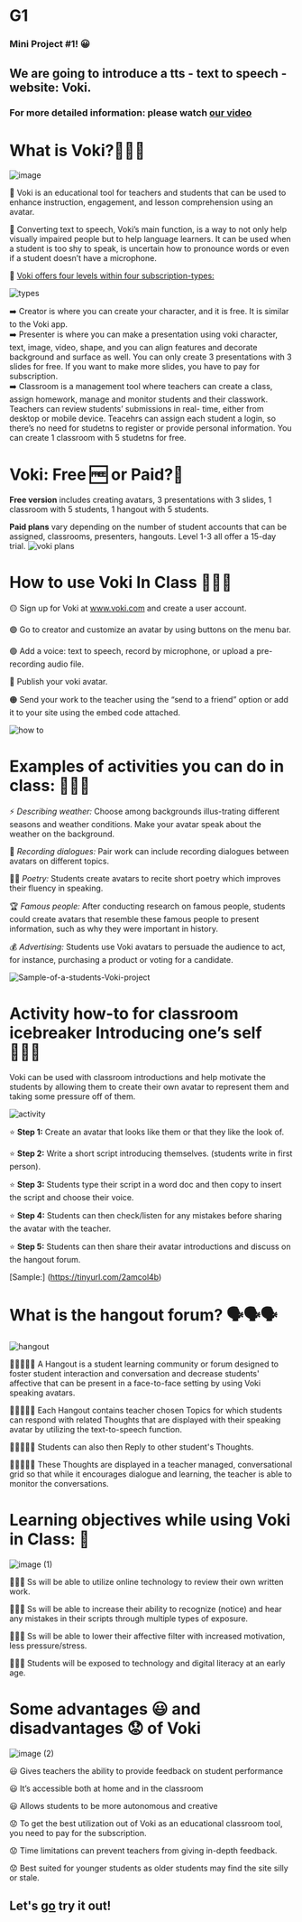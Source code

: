 # G1
### Mini Project #1! 😀
## We are going to introduce a tts - text to speech - website: **Voki.**

### For more detailed information: please watch [our video](https://www.canva.com/design/DAGAnfpCLHo/30CO9y3mPv4UtuCwHMAlTw/edit?utm_content=DAGAnfpCLHo&utm_campaign=designshare&utm_medium=link2&utm_source=sharebutton)

# What is Voki?🤔🤔🤔
![image](https://github.com/MsMc24/G1/assets/161448192/08d19550-176e-48dd-812d-2e35857ada1d)

📝 Voki is an educational tool for teachers and students that can be used to enhance instruction, engagement, and lesson comprehension using an avatar.

📝 Converting text to speech, Voki’s main function, is a way to not only help visually impaired people but to help language learners. It can be used when a student is too shy to speak, is uncertain how to pronounce words or even if a student doesn’t have a microphone. 

📝 <ins> Voki offers four levels within four subscription-types: </ins>

![types](https://github.com/MsMc24/G1/assets/161448192/28c1ff76-d356-4f5e-bf89-d5561eb4f2ce)

➡️ Creator is where you can create your character, and it is free. It is similar to the Voki app.<br />
➡️ Presenter is where you can make a presentation using voki character, text, image, video, shape,
and you can align features and decorate background and surface as well. You can only create 3
presentations with 3 slides for free. If you want to make more slides, you have to pay for
subscription. <br />
➡️ Classroom is a management tool where teachers can create a class, assign homework, manage
and monitor students and their classwork. Teachers can review students’ submissions in real-
time, either from desktop or mobile device. Teacehrs can assign each student a login, so
there’s no need for studetns to register or provide personal information. You can create 1
classroom with 5 studetns for free.

# Voki: Free 🆓 or Paid?🤑
**Free version** includes creating avatars, 3 presentations with 3 slides, 1 classroom with 5 students, 1 hangout with 5 students.

**Paid plans** vary depending on the number of student accounts that can be assigned, classrooms, presenters, hangouts. Level 1-3 all offer a 15-day trial.
![voki plans](https://github.com/MsMc24/G1/assets/161448192/cbf180fb-1602-4f0e-bab4-7e5061314c6d)

# How to use Voki In Class 📝📝📝

🟡 Sign up for Voki at www.voki.com and create a user account.

🟣 Go to creator and customize an avatar by using buttons on the menu bar.

🟢 Add a voice: text to speech, record by microphone, or upload a pre-recording audio file.

🔴 Publish your voki avatar.

🟠 Send your work to the teacher using the “send to a friend” option or add it to your site using the embed code attached.

![how to](https://github.com/MsMc24/G1/assets/161448192/b1b9df64-a7c8-4a8b-982e-6911916ce359)

# Examples of activities you can do in class: 👩🏼‍🏫
⚡️ _Describing weather:_ Choose among backgrounds illus-trating different seasons and weather conditions. Make your avatar speak about the weather on the background.

🎤 _Recording dialogues:_ Pair work can include recording dialogues between avatars on different topics.

🕴🏽 _Poetry:_ Students create avatars to recite short poetry which improves their fluency in speaking.

🏆 _Famous people:_ After conducting research on famous people, students could create avatars that resemble these famous people to present information, such as why they were important in history.

💰 _Advertising:_ Students use Voki avatars to persuade the audience to act, for instance, purchasing a product or voting for a candidate. 

![Sample-of-a-students-Voki-project](https://github.com/MsMc24/G1/assets/161448192/cd9cc521-b01a-449e-aa80-372dc265421d)

# **Activity how-to for classroom** icebreaker Introducing one’s self 🙋🏽‍♀️
Voki can be used with classroom introductions and help motivate the students by allowing them to create their own avatar to represent them and taking some pressure off of them.

![activity](https://github.com/MsMc24/G1/assets/161448192/f6b582d5-6ddf-4b05-83b2-feb682a74104)

⭐️ **Step 1:** Create an avatar that looks like them or that they like the look of.

⭐️ **Step 2:** Write a short script introducing themselves. (students write in first person).

⭐️ **Step 3:** Students type their script in a word doc and then copy to insert the script and choose their voice.

⭐️ **Step 4:** Students can then check/listen for any mistakes before sharing the avatar with the teacher.

⭐️ **Step 5:** Students can then share their avatar introductions and discuss on the hangout forum.

[Sample:] (https://tinyurl.com/2amcol4b) 

# What is the hangout forum? 🗣️🗣️🗣️

![hangout](https://github.com/MsMc24/G1/assets/161448192/7de0e051-d48e-4028-afae-10c66df3fce6)

👩🏼‍🤝‍👨🏻 A Hangout is a student learning community or forum designed to foster student interaction and conversation and  decrease students' affective that can be present in a face-to-face setting by using Voki speaking avatars. 

👩🏼‍🤝‍👨🏻 Each Hangout contains teacher chosen Topics for which students can respond with related Thoughts that are displayed with their speaking avatar by utilizing the text-to-speech function.

👩🏼‍🤝‍👨🏻 Students can also then Reply to other student's Thoughts.

👩🏼‍🤝‍👨🏻 These Thoughts are displayed in a teacher managed, conversational grid so that while it encourages dialogue and learning, the teacher is able to monitor the conversations.

# Learning objectives while using Voki in Class: 🏫

![image (1)](https://github.com/MsMc24/G1/assets/161448192/58b68b87-bfb3-466f-b6a2-dce78c1c779f)

👨🏻‍🎓 Ss will be able to utilize online technology to review their own  written work.
 
👨🏻‍🎓 Ss will be able to increase their ability to recognize (notice) and hear any mistakes in their scripts through multiple types of exposure.

👨🏻‍🎓 Ss will be able to lower their affective filter with increased motivation, less pressure/stress.

👨🏻‍🎓 Students will be exposed to technology and digital literacy at an early age.

# Some advantages 😃 and disadvantages 😟 of Voki

![image (2)](https://github.com/MsMc24/G1/assets/161448192/76da140f-f5e4-4330-89f3-91e0e89301e2)

😃 Gives teachers the ability to provide feedback on student performance

😃 It’s accessible both at home and in the classroom

😃 Allows students to be more autonomous and creative

😟 To get the best utilization out of Voki as an educational classroom tool, you need to pay for the subscription.

😟 Time limitations can prevent teachers from giving in-depth feedback.

😟 Best suited for younger students as older students may find the site silly or stale.

## Let's [go](https://l-www.voki.com/) try it out! 

